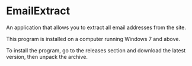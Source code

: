 # EmailExtract
An application that allows you to extract all email addresses from the site.

This program is installed on a computer running Windows 7 and above.

To install the program, go to the releases section and download the latest version, then unpack the archive.
